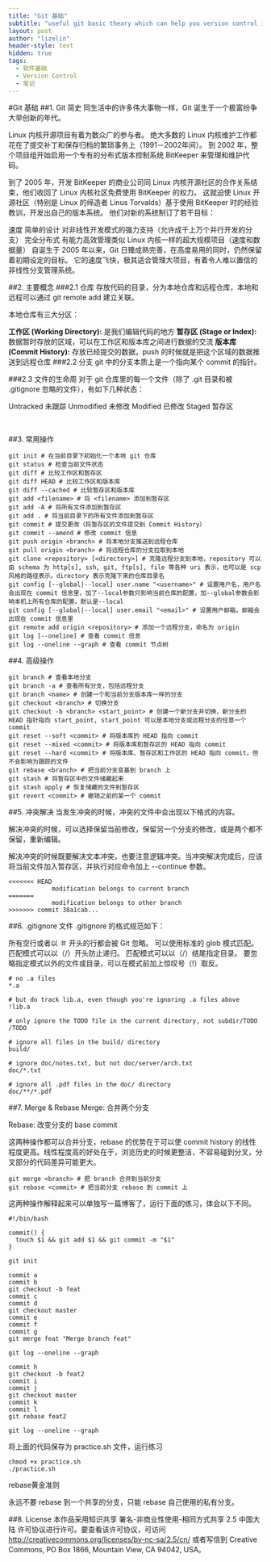```yaml
---
title: "Git 基础"
subtitle: "useful git basic theary which can help you version control in terminal"
layout: post
author: "lizelin"
header-style: text
hidden: true
tags:
  - 软件基础
  - Version Control
  - 笔记
---
```

#Git 基础
##1. Git 简史
同生活中的许多伟大事物一样，Git 诞生于一个极富纷争大举创新的年代。

Linux 内核开源项目有着为数众广的参与者。 绝大多数的 Linux 内核维护工作都花在了提交补丁和保存归档的繁琐事务上（1991－2002年间）。 到 2002 年，整个项目组开始启用一个专有的分布式版本控制系统 BitKeeper 来管理和维护代码。

到了 2005 年，开发 BitKeeper 的商业公司同 Linux 内核开源社区的合作关系结束，他们收回了 Linux 内核社区免费使用 BitKeeper 的权力。 这就迫使 Linux 开源社区（特别是 Linux 的缔造者 Linus Torvalds）基于使用 BitKeeper 时的经验教训，开发出自己的版本系统。 他们对新的系统制订了若干目标：

速度
简单的设计
对非线性开发模式的强力支持（允许成千上万个并行开发的分支）
完全分布式
有能力高效管理类似 Linux 内核一样的超大规模项目（速度和数据量）
自诞生于 2005 年以来，Git 日臻成熟完善，在高度易用的同时，仍然保留着初期设定的目标。 它的速度飞快，极其适合管理大项目，有着令人难以置信的非线性分支管理系统。

##2. 主要概念
###2.1 仓库
存放代码的目录，分为本地仓库和远程仓库，本地和远程可以通过 git remote add 建立关联。

本地仓库有三大分区：

**工作区 (Working Directory):** 是我们编辑代码的地方
**暂存区 (Stage or Index):** 数据暂时存放的区域，可以在工作区和版本库之间进行数据的交流
**版本库 (Commit History):** 存放已经提交的数据，push 的时候就是把这个区域的数据推送到远程仓库
###2.2 分支
git 中的分支本质上是一个指向某个 commit 的指针。


###2.3 文件的生命周
对于 git 仓库里的每一个文件（除了 .git 目录和被 .gitignore 忽略的文件），有如下几种状态：

Untracked 未跟踪
Unmodified 未修改
Modified 已修改
Staged 暂存区

​

##3. 常用操作
```
git init # 在当前目录下初始化一个本地 git 仓库
git status # 检查当前文件状态
git diff # 比较工作区和暂存区
git diff HEAD # 比较工作区和版本库
git diff --cached # 比较暂存区和版本库
git add <filename> # 将 <filename> 添加到暂存区
git add -A # 将所有文件添加到暂存区
git add . # 将当前目录下的所有文件添加到暂存区
git commit # 提交更改（将暂存区的文件提交到 Commit History）
git commit --amend # 修改 commit 信息
git push origin <branch> # 将本地分支推送到远程仓库
git pull origin <branch> # 将远程仓库的分支拉取到本地
git clone <repository> [<directory>] # 克隆远程分支到本地，repository 可以由 schema 为 http[s], ssh, git, ftp[s], file 等各种 uri 表示，也可以是 scp 风格的路径表示。directory 表示克隆下来的仓库目录名
git config [--global|--local] user.name "<username>" # 设置用户名，用户名会出现在 commit 信息里，加了--local参数只影响当前仓库的配置，加--global参数会影响本机上所有仓库的配置，默认是--local
git config [--global|--local] user.email "<email>" # 设置用户邮箱，邮箱会出现在 commit 信息里
git remote add origin <repository> # 添加一个远程分支，命名为 origin
git log [--oneline] # 查看 commit 信息
git log --oneline --graph # 查看 commit 节点树
```
##4. 高级操作
```
git branch # 查看本地分支
git branch -a # 查看所有分支，包括远程分支
git branch <name> # 创建一个和当前分支版本库一样的分支
git checkout <branch> # 切换分支
git checkout -b <branch> <start_point> # 创建一个新分支并切换，新分支的 HEAD 指针指向 start_point, start_point 可以是本地分支或远程分支的任意一个 commit
git reset --soft <commit> # 将版本库的 HEAD 指向 commit
git reset --mixed <commit> # 将版本库和暂存区的 HEAD 指向 commit
git reset --hard <commit> # 将版本库、暂存区和工作区的 HEAD 指向 commit，但不会影响为跟踪的文件
git rebase <branch> # 把当前分支变基到 branch 上
git stash # 将暂存区中的文件储藏起来
git stash apply # 恢复储藏的文件到暂存区
git revert <commit> # 撤销之前的某一个 commit
```
##5. 冲突解决
当发生冲突的时候，冲突的文件中会出现以下格式的内容。

解决冲突的时候，可以选择保留当前修改，保留另一个分支的修改，或是两个都不保留，重新编辑。

解决冲突的时候既要解决文本冲突，也要注意逻辑冲突。当冲突解决完成后，应该将当前文件加入暂存区，并执行对应命令加上 --continue 参数。
```
<<<<<<< HEAD
            modification belongs to current branch
=======
            modification belongs to other branch
>>>>>>> commit 38a1cab...
```
##6. .gitignore
文件 .gitignore 的格式规范如下：

所有空行或者以 ＃ 开头的行都会被 Git 忽略。
可以使用标准的 glob 模式匹配。
匹配模式可以以（/）开头防止递归。
匹配模式可以以（/）结尾指定目录。
要忽略指定模式以外的文件或目录，可以在模式前加上惊叹号（!）取反。
```
# no .a files
*.a
```
```
# but do track lib.a, even though you're ignoring .a files above
!lib.a
```
```
# only ignore the TODO file in the current directory, not subdir/TODO
/TODO
```
```
# ignore all files in the build/ directory
build/
```
```
# ignore doc/notes.txt, but not doc/server/arch.txt
doc/*.txt
```
```
# ignore all .pdf files in the doc/ directory
doc/**/*.pdf
```
##7. Merge & Rebase
Merge: 合并两个分支

Rebase: 改变分支的 base commit

这两种操作都可以合并分支，rebase 的优势在于可以使 commit history 的线性程度更高。线性程度高的好处在于，浏览历史的时候更整洁，不容易碰到分叉，分叉部分的代码差异可能更大。
```
git merge <branch> # 把 branch 合并到当前分支
git rebase <commit> # 把当前分支 rebase 到 commit 上
```
这两种操作解释起来可以单独写一篇博客了，运行下面的练习，体会以下不同。
```
#!/bin/bash

commit() {
  touch $1 && git add $1 && git commit -m "$1"
}

git init

commit a
commit b
git checkout -b feat
commit c
commit d
git checkout master
commit e
commit f
commit g
git merge feat "Merge branch feat"

git log --oneline --graph

commit h
git checkout -b feat2
commit i
commit j
git checkout master
commit k
commit l
git rebase feat2

git log --oneline --graph
```
将上面的代码保存为 practice.sh 文件，运行练习
```
chmod +x practice.sh
./practice.sh
```
rebase黄金准则

永远不要 rebase 到一个共享的分支，只能 rebase 自己使用的私有分支。

##8. License
本作品采用知识共享 署名-非商业性使用-相同方式共享 2.5 中国大陆 许可协议进行许可。要查看该许可协议，可访问 http://creativecommons.org/licenses/by-nc-sa/2.5/cn/ 或者写信到 Creative Commons, PO Box 1866, Mountain View, CA 94042, USA。